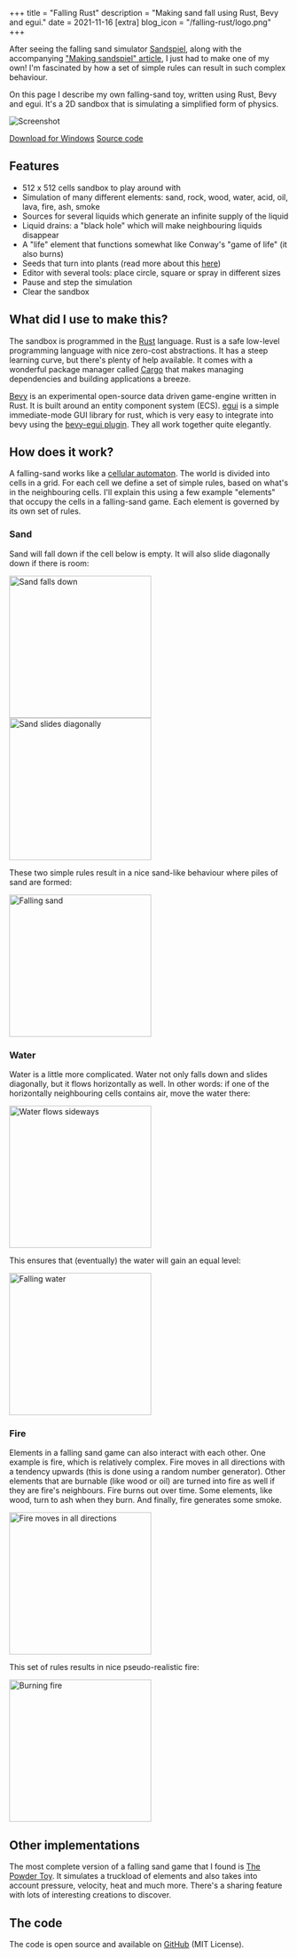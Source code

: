 +++
title = "Falling Rust"
description = "Making sand fall using Rust, Bevy and egui."
date = 2021-11-16
[extra]
blog_icon = "/falling-rust/logo.png"
+++

After seeing the falling sand simulator [Sandspiel](https://sandspiel.club), along with the accompanying ["Making sandspiel" article](https://maxbittker.com/making-sandspiel), I just had to make one of my own! I'm fascinated by how a set of simple rules can result in such complex behaviour.

On this page I describe my own falling-sand toy, written using Rust, Bevy and egui. It's a 2D sandbox that is simulating a simplified form of physics.

![Screenshot](/falling-rust/screenshot.png)

<a href="https://github.com/grunnt/falling-rust/releases" target="_blank" class="action-button">Download for Windows</a>
<a href="https://github.com/grunnt/falling-rust" target="_blank" class="action-button">Source code</a>

## Features
- 512 x 512 cells sandbox to play around with
- Simulation of many different elements: sand, rock, wood, water, acid, oil, lava, fire, ash, smoke
- Sources for several liquids which generate an infinite supply of the liquid
- Liquid drains: a "black hole" which will make neighbouring liquids disappear
- A "life" element that functions somewhat like Conway's "game of life" (it also burns)
- Seeds that turn into plants (read more about this [here](/blog/falling-rust-plants))
- Editor with several tools: place circle, square or spray in different sizes
- Pause and step the simulation
- Clear the sandbox

## What did I use to make this?
The sandbox is programmed in the [Rust](https://www.rust-lang.org/) language. Rust is a safe low-level programming language with nice zero-cost abstractions. It has a steep learning curve, but there's plenty of help available. It comes with a wonderful package manager called [Cargo](https://doc.rust-lang.org/cargo/) that makes managing dependencies and building applications a breeze.

[Bevy](https://bevyengine.org/) is an experimental open-source data driven game-engine written in Rust. It is built around an entity component system (ECS). [egui](https://github.com/emilk/egui) is a simple immediate-mode GUI library for rust, which is very easy to integrate into bevy using the [bevy-egui plugin](https://github.com/mvlabat/bevy_egui). They all work together quite elegantly.

## How does it work?
A falling-sand works like a [cellular automaton](https://en.wikipedia.org/wiki/Cellular_automaton). The world is divided into cells in a grid. For each cell we define a set of simple rules, based on what's in the neighbouring cells. I'll explain this using a few example "elements" that occupy the cells in a falling-sand game. Each element is governed by its own set of rules.

### Sand

Sand will fall down if the cell below is empty. It will also slide diagonally down if there is room:

<img src="/falling-rust/falling-sand-grid.svg" alt="Sand falls down" width="256"/>

<img src="/falling-rust/falling-sand-diagonal.svg" alt="Sand slides diagonally" width="256"/>

These two simple rules result in a nice sand-like behaviour where piles of sand are formed:

<img src="/falling-rust/falling-sand.gif" alt="Falling sand" width="256"/>

### Water

Water is a little more complicated. Water not only falls down and slides diagonally, but it flows horizontally as well. In other words: if one of the horizontally neighbouring cells contains air, move the water there:

<img src="/falling-rust/water-sideways.svg" alt="Water flows sideways" width="256"/>

This ensures that (eventually) the water will gain an equal level:

<img src="/falling-rust/falling-water.gif" alt="Falling water" width="256"/>

### Fire

Elements in a falling sand game can also interact with each other. One example is fire, which is relatively complex. Fire moves in all directions with a tendency upwards (this is done using a random number generator). Other elements that are burnable (like wood or oil) are turned into fire as well if they are fire's neighbours. Fire burns out over time. Some elements, like wood, turn to ash when they burn. And finally, fire generates some smoke.

<img src="/falling-rust/fire-everywhere.svg" alt="Fire moves in all directions" width="256"/>

This set of rules results in nice pseudo-realistic fire:

<img src="/falling-rust/burning-fire.gif" alt="Burning fire" width="256"/>

## Other implementations

The most complete version of a falling sand game that I found is [The Powder Toy](https://powdertoy.co.uk). It simulates a truckload of elements and also takes into account pressure, velocity, heat and much more. There's a sharing feature with lots of interesting creations to discover.

## The code

The code is open source and available on [GitHub](https://github.com/grunnt/falling-rust) (MIT License).